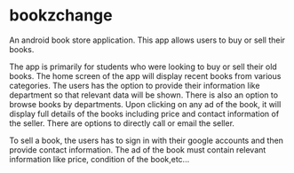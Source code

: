 # bookzchange
An android book store application. This app allows users to buy or sell their books. 

  The app is primarily for students who were looking to buy or sell their old books.
The home screen of the app will display recent books from various categories. The users has the option to provide their information like department so that relevant data will be shown. There is also an option to browse books by departments. Upon clicking on any ad of the book, it will display full details of the books including price and contact information of the seller. There are options to directly call or email the seller.

  To sell a book, the users has to sign in with their google accounts and then provide contact information. The ad of the book must contain relevant information like price, condition of the book,etc...
